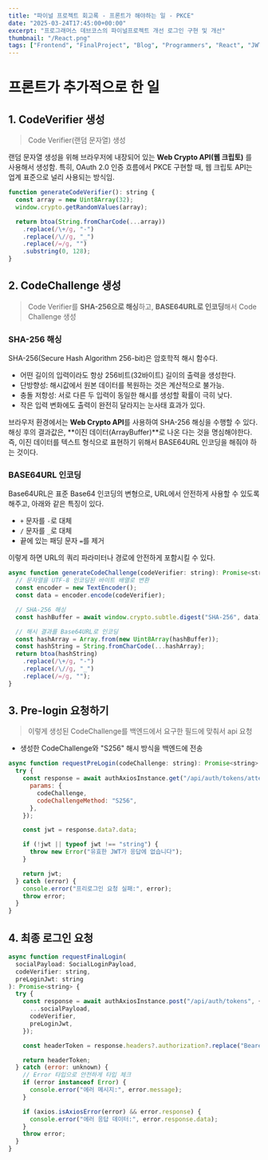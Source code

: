 ```yaml
---
title: "파이널 프로젝트 회고록 - 프론트가 해야하는 일 - PKCE"
date: "2025-03-24T17:45:00+00:00"
excerpt: "프로그래머스 데브코스의 파이널프로젝트 개선 로그인 구현 및 개선"
thumbnail: "/React.png"
tags: ["Frontend", "FinalProject", "Blog", "Programmers", "React", "JWT", "Login", "PKCE"]
---
```



# 프론트가 추가적으로 한 일


## 1. CodeVerifier 생성

> Code Verifier(랜덤 문자열) 생성

랜덤 문자열 생성을 위해 브라우저에 내장되어 있는 **Web Crypto API(웹 크립토)** 를 사용해서 생성함.
특히, OAuth 2.0 인증 흐름에서 PKCE 구현할 때, 웹 크립토 API는 업계 표준으로 널리 사용되는 방식임.

```javascript
function generateCodeVerifier(): string {
  const array = new Uint8Array(32);
  window.crypto.getRandomValues(array);

  return btoa(String.fromCharCode(...array))
    .replace(/\+/g, "-")
    .replace(/\//g, "_")
    .replace(/=/g, "")
    .substring(0, 128);
}
```

## 2. CodeChallenge 생성

>Code Verifier를 **SHA-256으로 해싱**하고, **BASE64URL로 인코딩**해서 Code Challenge 생성

### SHA-256 해싱
SHA-256(Secure Hash Algorithm 256-bit)은 암호학적 해시 함수다.

- 어떤 길이의 입력이라도 항상 256비트(32바이트) 길이의 출력을 생성한다.
- 단방향성: 해시값에서 원본 데이터를 복원하는 것은 계산적으로 불가능.
- 충돌 저항성: 서로 다른 두 입력이 동일한 해시를 생성할 확률이 극히 낮다.
- 작은 입력 변화에도 출력이 완전히 달라지는 눈사태 효과가 있다.

브라우저 환경에서는 **Web Crypto API**를 사용하여 SHA-256 해싱을 수행할 수 있다.
해싱 후의 결과값은, **이진 데이터(ArrayBuffer)**로 나온 다는 것을 명심해야한다.
즉, 이진 데이터를 텍스트 형식으로 표현하기 위해서 BASE64URL 인코딩을 해줘야 하는 것이다.

### BASE64URL 인코딩
Base64URL은 표준 Base64 인코딩의 변형으로, URL에서 안전하게 사용할 수 있도록 해주고, 아래와 같은 특징이 있다.

- `+` 문자를 `-`로 대체
- `/` 문자를 `_`로 대체
- 끝에 있는 패딩 문자 `=`를 제거

이렇게 하면 URL의 쿼리 파라미터나 경로에 안전하게 포함시킬 수 있다.


```javascript
async function generateCodeChallenge(codeVerifier: string): Promise<string> {
  // 문자열을 UTF-8 인코딩된 바이트 배열로 변환
  const encoder = new TextEncoder();
  const data = encoder.encode(codeVerifier);

  // SHA-256 해싱
  const hashBuffer = await window.crypto.subtle.digest("SHA-256", data);

  // 해시 결과를 Base64URL로 인코딩
  const hashArray = Array.from(new Uint8Array(hashBuffer));
  const hashString = String.fromCharCode(...hashArray);
  return btoa(hashString)
    .replace(/\+/g, "-")
    .replace(/\//g, "_")
    .replace(/=/g, "");
}
```

## 3. Pre-login 요청하기

>이렇게 생성된 CodeChallenge를 백엔드에서 요구한 필드에 맞춰서 api 요청
- 생성한 CodeChallenge와 "S256" 해시 방식을 백엔드에 전송

```javascript
async function requestPreLogin(codeChallenge: string): Promise<string> {
  try {
    const response = await authAxiosInstance.get("/api/auth/tokens/attempts", {
      params: {
        codeChallenge,
        codeChallengeMethod: "S256",
      },
    });

    const jwt = response.data?.data;

    if (!jwt || typeof jwt !== "string") {
      throw new Error("유효한 JWT가 응답에 없습니다");
    }

    return jwt;
  } catch (error) {
    console.error("프리로그인 요청 실패:", error);
    throw error;
  }
}
```

## 4. 최종 로그인 요청

```javascript
async function requestFinalLogin(
  socialPayload: SocialLoginPayload,
  codeVerifier: string,
  preLoginJwt: string
): Promise<string> {
  try {
    const response = await authAxiosInstance.post("/api/auth/tokens", {
      ...socialPayload,
      codeVerifier,
      preLoginJwt,
    });

    const headerToken = response.headers?.authorization?.replace("Bearer ", "");

    return headerToken;
  } catch (error: unknown) {
    // Error 타입으로 안전하게 타입 체크
    if (error instanceof Error) {
      console.error("에러 메시지:", error.message);
    }

    if (axios.isAxiosError(error) && error.response) {
      console.error("에러 응답 데이터:", error.response.data);
    }
    throw error;
  }
}
```
